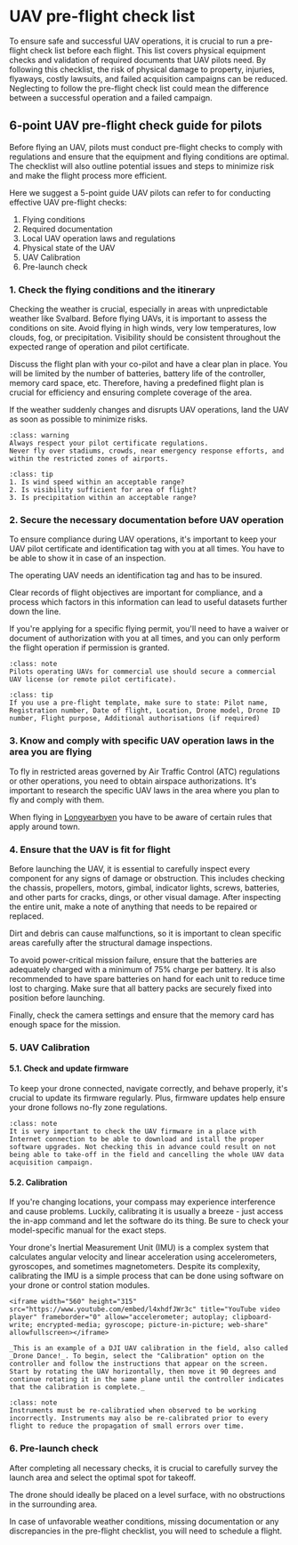 # UAV pre-flight check list
To ensure safe and successful UAV operations, it is crucial to run a pre-flight check list before each flight. This list covers physical equipment checks and validation of required documents that UAV pilots need. By following this checklist, the risk of physical damage to property, injuries, flyaways, costly lawsuits, and failed acquisition campaigns can be reduced. Neglecting to follow the pre-flight check list could mean the difference between a successful operation and a failed campaign.

## 6-point UAV pre-flight check guide for pilots
Before flying an UAV, pilots must conduct pre-flight checks to comply with regulations and ensure that the equipment and flying conditions are optimal. The checklist will also outline potential issues and steps to minimize risk and make the flight process more efficient.

Here we suggest a 5-point guide UAV pilots can refer to for conducting effective UAV pre-flight checks:
1. Flying conditions
2. Required documentation
3. Local UAV operation laws and regulations
4. Physical state of the UAV
5. UAV Calibration
6. Pre-launch check

### 1. Check the flying conditions and the itinerary
Checking the weather is crucial, especially in areas with unpredictable weather like Svalbard. Before flying UAVs, it is important to assess the conditions on site. Avoid flying in high winds, very low temperatures, low clouds, fog, or precipitation. Visibility should be consistent throughout the expected range of operation and pilot certificate. 

Discuss the flight plan with your co-pilot and have a clear plan in place. You will be limited by the number of batteries, battery life of the controller, memory card space, etc. Therefore, having a predefined flight plan is crucial for efficiency and ensuring complete coverage of the area. 

If the weather suddenly changes and disrupts UAV operations, land the UAV as soon as possible to minimize risks.

```{admonition} Certificate regulations
:class: warning
Always respect your pilot certificate regulations.
Never fly over stadiums, crowds, near emergency response efforts, and within the restricted zones of airports.
```

```{admonition} Suggested questions you should ask yourself before flying
:class: tip
1. Is wind speed within an acceptable range?
2. Is visibility sufficient for area of flight?
3. Is precipitation within an acceptable range?
```

### 2. Secure the necessary documentation before UAV operation
To ensure compliance during UAV operations, it's important to keep your UAV pilot certificate and identification tag with you at all times. You have to be able to show it in case of an inspection.

The operating UAV needs an identification tag and has to be insured.

Clear records of flight objectives are important for compliance, and a process which factors in this information can lead to useful datasets further down the line.

If you're applying for a specific flying permit, you'll need to have a waiver or document of authorization with you at all times, and you can only perform the flight operation if permission is granted.

```{admonition} Commercial use
:class: note
Pilots operating UAVs for commercial use should secure a commercial UAV license (or remote pilot certificate).
```

```{admonition} Pre-flight template
:class: tip
If you use a pre-flight template, make sure to state: Pilot name, Registration number, Date of flight, Location, Drone model, Drone ID number, Flight purpose, Additional authorisations (if required)
```

### 3. Know and comply with specific UAV operation laws in the area you are flying
To fly in restricted areas governed by Air Traffic Control (ATC) regulations or other operations, you need to obtain airspace authorizations. It's important to research the specific UAV laws in the area where you plan to fly and comply with them.

When flying in [Longyearbyen](https://unisvalbard.github.io/Geo-UAV/content/lessons/environment/longyearbyen.html) you have to be aware of certain rules that apply around town.

### 4. Ensure that the UAV is fit for flight
Before launching the UAV, it is essential to carefully inspect every component for any signs of damage or obstruction. This includes checking the chassis, propellers, motors, gimbal, indicator lights, screws, batteries, and other parts for cracks, dings, or other visual damage. After inspecting the entire unit, make a note of anything that needs to be repaired or replaced.

Dirt and debris can cause malfunctions, so it is important to clean specific areas carefully after the structural damage inspections.

To avoid power-critical mission failure, ensure that the batteries are adequately charged with a minimum of 75% charge per battery. It is also recommended to have spare batteries on hand for each unit to reduce time lost to charging. Make sure that all battery packs are securely fixed into position before launching.

Finally, check the camera settings and ensure that the memory card has enough space for the mission.

### 5. UAV Calibration

#### 5.1. Check and update firmware
To keep your drone connected, navigate correctly, and behave properly, it's crucial to update its firmware regularly. Plus, firmware updates help ensure your drone follows no-fly zone regulations.

```{admonition} Internet connection
:class: note
It is very important to check the UAV firmware in a place with Internet connection to be able to download and istall the proper software upgrades. Not checking this in advance could result on not being able to take-off in the field and cancelling the whole UAV data acquisition campaign.
```

#### 5.2. Calibration
If you're changing locations, your compass may experience interference and cause problems. Luckily, calibrating it is usually a breeze - just access the in-app command and let the software do its thing. Be sure to check your model-specific manual for the exact steps.

Your drone's Inertial Measurement Unit (IMU) is a complex system that calculates angular velocity and linear acceleration using accelerometers, gyroscopes, and sometimes magnetometers. Despite its complexity, calibrating the IMU is a simple process that can be done using software on your drone or control station modules.


```{admonition} Drone Dance!
<iframe width="560" height="315" src="https://www.youtube.com/embed/l4xhdfJWr3c" title="YouTube video player" frameborder="0" allow="accelerometer; autoplay; clipboard-write; encrypted-media; gyroscope; picture-in-picture; web-share" allowfullscreen></iframe>

_This is an example of a DJI UAV calibration in the field, also called _Drone Dance!_. To begin, select the "Calibration" option on the controller and follow the instructions that appear on the screen. Start by rotating the UAV horizontally, then move it 90 degrees and continue rotating it in the same plane until the controller indicates that the calibration is complete._
```

```{admonition} Instruments calibration
:class: note
Instruments must be re-calibratied when observed to be working incorrectly. Instruments may also be re-calibrated prior to every flight to reduce the propagation of small errors over time.
```

### 6. Pre-launch check
After completing all necessary checks, it is crucial to carefully survey the launch area and select the optimal spot for takeoff.

The drone should ideally be placed on a level surface, with no obstructions in the surrounding area.

In case of unfavorable weather conditions, missing documentation or any discrepancies in the pre-flight checklist, you will need to schedule a flight.